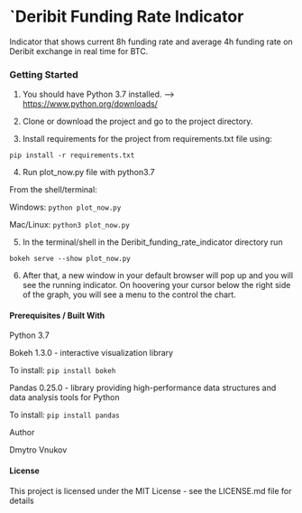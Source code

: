 # `Deribit Funding Rate Indicator

Indicator that shows current 8h funding rate and average 4h funding rate on Deribit exchange in real time for BTC. 

### Getting Started

1) You should have Python 3.7 installed. --> https://www.python.org/downloads/

2) Clone or download the project and go to the project directory.

3) Install requirements for the project from requirements.txt file using:

`pip install -r requirements.txt`
 
4) Run plot_now.py file with python3.7

From the shell/terminal:

Windows: `python plot_now.py`

Mac/Linux: `python3 plot_now.py`

5) In the terminal/shell in the Deribit_funding_rate_indicator directory run 

`bokeh serve --show plot_now.py`

6) After that, a new window in your default browser will pop up and you will see the running indicator.
On hoovering your cursor below the right side of the graph, you will see a menu to the control the chart.


#### Prerequisites / Built With

Python 3.7

Bokeh 1.3.0 - interactive visualization library

To install: 
`pip install bokeh`

Pandas 0.25.0 - library providing high-performance data structures and data analysis tools for Python

To install: 
`pip install pandas`

Author

Dmytro Vnukov

#### License

This project is licensed under the MIT License - see the LICENSE.md file for details